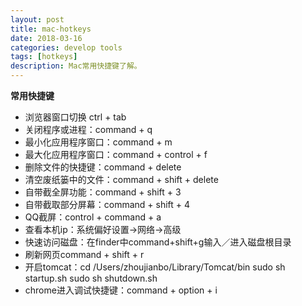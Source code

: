 ```yaml
---
layout: post
title: mac-hotkeys
date: 2018-03-16
categories: develop tools
tags: [hotkeys]
description: Mac常用快捷键了解。
---
```


**常用快捷键**
- 浏览器窗口切换 ctrl + tab
- 关闭程序或进程：command + q
- 最小化应用程序窗口：command + m
- 最大化应用程序窗口：command + control + f
- 删除文件的快捷键：command + delete
- 清空废纸篓中的文件：command + shift + delete
- 自带截全屏功能：command + shift + 3
- 自带截取部分屏幕：command + shift + 4
- QQ截屏：control + command + a
- 查看本机ip：系统偏好设置->网络->高级
- 快速访问磁盘：在finder中command+shift+g输入／进入磁盘根目录
- 刷新网页command + shift + r
- 开启tomcat：cd /Users/zhoujianbo/Library/Tomcat/bin  sudo sh startup.sh        sudo sh shutdown.sh
- chrome进入调试快捷键：command + option + i